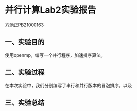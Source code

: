 # 并行计算Lab2实验报告
方驰正PB21000163
## 一、实验目的
使用openmp，编写一个并行程序，加速排序算法。
## 二、实验过程
在本次实验中，我们分别编写了串行和并行版本的冒泡排序，以及
## 三、实验总结
